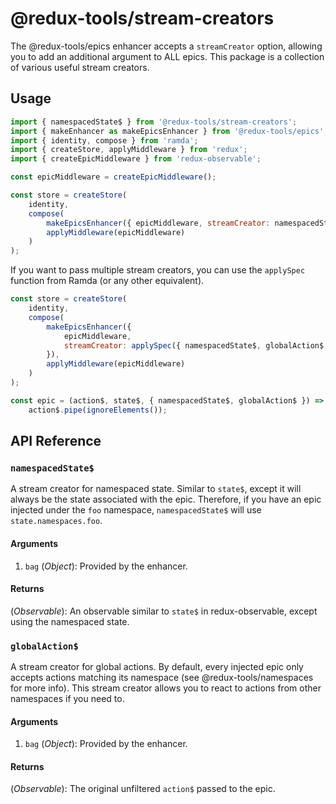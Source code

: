 # @redux-tools/stream-creators

The @redux-tools/epics enhancer accepts a `streamCreator` option, allowing you to add an additional argument to ALL epics. This package is a collection of various useful stream creators.

## Usage

```js
import { namespacedState$ } from '@redux-tools/stream-creators';
import { makeEnhancer as makeEpicsEnhancer } from '@redux-tools/epics';
import { identity, compose } from 'ramda';
import { createStore, applyMiddleware } from 'redux';
import { createEpicMiddleware } from 'redux-observable';

const epicMiddleware = createEpicMiddleware();

const store = createStore(
	identity,
	compose(
		makeEpicsEnhancer({ epicMiddleware, streamCreator: namespacedState$ }),
		applyMiddleware(epicMiddleware)
	)
);
```

If you want to pass multiple stream creators, you can use the `applySpec` function from Ramda (or any other equivalent).

```js
const store = createStore(
	identity,
	compose(
		makeEpicsEnhancer({
			epicMiddleware,
			streamCreator: applySpec({ namespacedState$, globalAction$ }),
		}),
		applyMiddleware(epicMiddleware)
	)
);
```

```js
const epic = (action$, state$, { namespacedState$, globalAction$ }) =>
	action$.pipe(ignoreElements());
```

## API Reference

### `namespacedState$`

A stream creator for namespaced state. Similar to `state$`, except it will always be the state associated with the epic. Therefore, if you have an epic injected under the `foo` namespace, `namespacedState$` will use `state.namespaces.foo`.

#### Arguments

1. `bag` (_Object_): Provided by the enhancer.

#### Returns

(_Observable_): An observable similar to `state$` in redux-observable, except using the namespaced state.

### `globalAction$`

A stream creator for global actions. By default, every injected epic only accepts actions matching its namespace (see @redux-tools/namespaces for more info). This stream creator allows you to react to actions from other namespaces if you need to.

#### Arguments

1. `bag` (_Object_): Provided by the enhancer.

#### Returns

(_Observable_): The original unfiltered `action$` passed to the epic.
